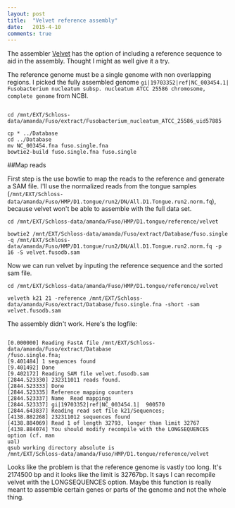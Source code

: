 ```yaml
---
layout: post
title:  "Velvet reference assembly"
date:   2015-4-10
comments: true
---
```

The assembler [Velvet](http://www.ebi.ac.uk/~zerbino/velvet/Columbus_manual.pdf) has the option of including a reference sequence to aid in the assembly. Thought I might as well give it a try. 

The reference genome must be a single genome with non overlapping regions. I picked the fully assembled genome `gi|19703352|ref|NC_003454.1| Fusobacterium nucleatum subsp. nucleatum ATCC 25586 chromosome, complete genome` from NCBI.

~~~~

cd /mnt/EXT/Schloss-data/amanda/Fuso/extract/Fusobacterium_nucleatum_ATCC_25586_uid57885

cp * ../Database
cd ../Database
mv NC_003454.fna fuso.single.fna
bowtie2-build fuso.single.fna fuso.single
~~~~


##Map reads

First step is the use bowtie to map the reads to the reference and generate a SAM file. I'll use the normalized reads from the tongue samples (`/mnt/EXT/Schloss-data/amanda/Fuso/HMP/D1.tongue/run2/DN/All.D1.Tongue.run2.norm.fq`), because velvet won't be able to assemble with the full data set.

~~~~
cd /mnt/EXT/Schloss-data/amanda/Fuso/HMP/D1.tongue/reference/velvet

bowtie2 /mnt/EXT/Schloss-data/amanda/Fuso/extract/Database/fuso.single -q /mnt/EXT/Schloss-data/amanda/Fuso/HMP/D1.tongue/run2/DN/All.D1.Tongue.run2.norm.fq -p 16 -S velvet.fusodb.sam  

~~~~


Now we can run velvet by inputing the reference sequence and the sorted sam file. 

~~~~
cd /mnt/EXT/Schloss-data/amanda/Fuso/HMP/D1.tongue/reference/velvet

velveth k21 21 -reference /mnt/EXT/Schloss-data/amanda/Fuso/extract/Database/fuso.single.fna -short -sam velvet.fusodb.sam

~~~~

The assembly didn't work. Here's the logfile:

~~~~

[0.000000] Reading FastA file /mnt/EXT/Schloss-data/amanda/Fuso/extract/Database
/fuso.single.fna;
[9.401484] 1 sequences found
[9.401492] Done
[9.402172] Reading SAM file velvet.fusodb.sam
[2844.523330] 232311011 reads found.
[2844.523333] Done
[2844.523335] Reference mapping counters
[2844.523337] Name	Read mappings
[2844.523337] gi|19703352|ref|NC_003454.1|	900570
[2844.643837] Reading read set file k21/Sequences;
[4138.882268] 232311012 sequences found
[4138.884069] Read 1 of length 32793, longer than limit 32767
[4138.884074] You should modify recompile with the LONGSEQUENCES option (cf. man
ual)
qsub working directory absolute is
/mnt/EXT/Schloss-data/amanda/Fuso/HMP/D1.tongue/reference/velvet
~~~~

Looks like the problem is that the reference genome is vastly too long. It's 2174500 bp and it looks like the limit is 32767bp. It says I can recompile velvet with the LONGSEQUENCES option. Maybe this function is really meant to assemble certain genes or parts of the genome and not the whole thing. 





